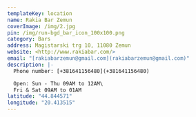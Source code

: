 ```yaml
---
templateKey: location
name: Rakia Bar Zemun
coverImage: /img/2.jpg
pin: /img/run-bgd_bar_icon_100x100.png
category: Bars
address: Magistarski trg 10, 11080 Zemun
website: <http://www.rakiabar.com/>
email: "[rakiabarzemun@gmail.com](rakiabarzemun@gmail.com)"
description: |-
  Phone number: [+381641156480](+381641156480)

  Open: Sun - Thu 09AM to 12AM\
  Fri & Sat 09AM to 01AM
latitude: "44.844571"
longitude: "20.413515"
---
```

